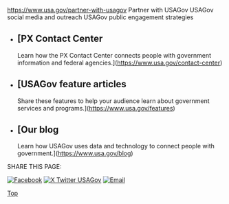 

https://www.usa.gov/partner-with-usagov
Partner with USAGov
USAGov social media and outreach
USAGov public engagement strategies

* [PX Contact Center
  -----------------

  Learn how the PX Contact Center connects people with government information and federal agencies.](https://www.usa.gov/contact-center)
* [USAGov feature articles
  -----------------------

  Share these features to help your audience learn about government services and programs.](https://www.usa.gov/features)
* [Our blog
  --------

  Learn how USAGov uses data and technology to connect people with government.](https://www.usa.gov/blog)

SHARE THIS PAGE:

[![Facebook](https://www.usa.gov/themes/custom/usagov/images/social-media-icons/Facebook_Icon.svg)](https://www.facebook.com/sharer/sharer.php?u=https://www.usa.gov/partner-with-usagov&v=3)
[![X Twitter USAGov](https://www.usa.gov/themes/custom/usagov/images/social-media-icons/X_Twitter_Icon.svg?version=2)](https://twitter.com/intent/tweet?source=webclient&text=https://www.usa.gov/partner-with-usagov)
[![Email](https://www.usa.gov/themes/custom/usagov/images/social-media-icons/Email_Icon.svg?version=2)](mailto:?subject=https://www.usa.gov/partner-with-usagov)

[Top](#main-content)
